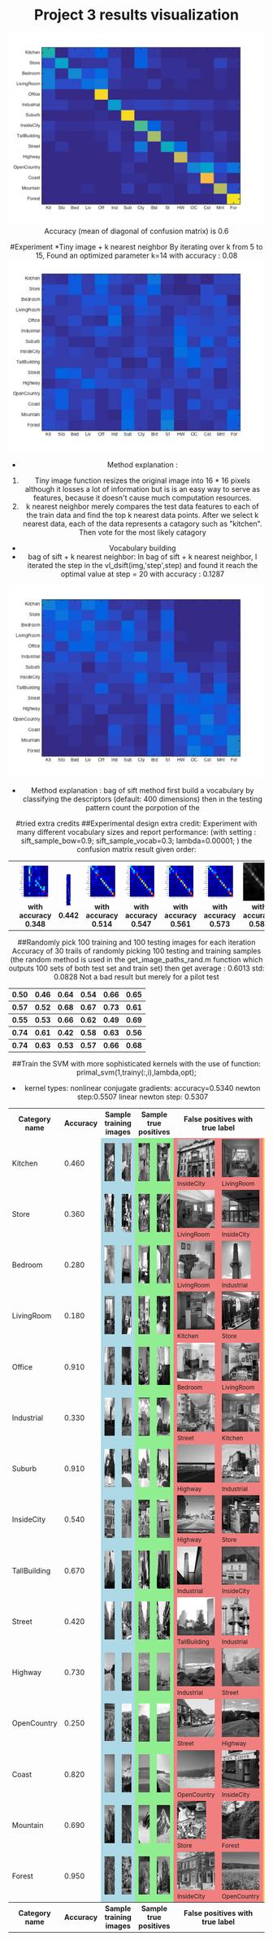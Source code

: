 <center>
<h1>Project 3 results visualization</h1>
<img src="confusion_matrix.png">

<br>
Accuracy (mean of diagonal of confusion matrix) is 0.6
<p>


#Experiment 
*Tiny image + k nearest neighbor
By iterating over k from 5 to 15, Found an optimized parameter k=14 with accuracy : 0.08
<img src="cm_tinynn.jpg">

* Method explanation :
1. Tiny image function resizes the original image into 16 * 16 pixels although it losses a lot of information but is is an easy way to serve as features, because it doesn't cause much computation resources.
2. k nearest neighbor merely compares the test data features to each of the train data and find the top k nearest data points. After we select k nearest data, each of the data represents a catagory such as "kitchen". Then vote for the most likely catagory


* Vocabulary building
* bag of sift + k nearest neighbor:
In bag of sift + k nearest neighbor, I iterated the step in the vl_dsift(img,'step',step) and found it reach the optimal value at step = 20
with accuracy : 0.1287
<img src="cm_bownn.jpg">

* Method explanation :
bag of sift method first build a vocabulary by classifying the descriptors (default: 400 dimensions)
then in the testing pattern count the porpotion of the 

#tried extra credits
##Experimental design extra credit:
Experiment with many different vocabulary sizes and report performance:
(with setting :
sift_sample_bow=0.9;
sift_sample_vocab=0.3;
lambda=0.00001;
)
the confusion matrix result given order:
<table border=0 cellpadding=4 cellspacing=1>
<tr>
<th><th colspan=2><img src="extra1\10.jpg" width=100 height=75> with accuracy 0.348</th>
<th><img src="extra1\20.jpg" width=10 height=75> 0.442</th>
<th colspan=2><img src="extra1\50.jpg" width=100 height=75>with accuracy 0.514</th>
<th colspan=2><img src="extra1\100.jpg" width=100 height=75>with accuracy 0.547</th>
<th colspan=2><img src="extra1\200.jpg" width=100 height=75>with accuracy 0.561</th>
<th colspan=2><img src="extra1\400.jpg" width=100 height=75>with accuracy 0.573</th>
<th colspan=2><img src="extra1\1000.jpg" width=100 height=75>with accuracy 0.589</th>
</tr>
</table>
##Randomly pick 100 training and 100 testing images for each iteration 
Accuracy of 30 trails of randomly picking 100 testing and training samples (the random method is used in the  get_image_paths_rand.m function which outputs 100 sets of both test set and train set)

<table border=0 cellpadding=4 cellspacing=1>
<tr>
<th>0.50</th>
<th>0.46</th>
<th colspan=2>0.64</th>
<th colspan=2>0.54</th>
<th colspan=2>0.66</th>
<th colspan=2>0.65</th>
</tr>
<tr>
<th>0.57</th>
<th>0.52</th>
<th colspan=2>0.68</th>
<th colspan=2>0.67</th>
<th colspan=2>0.73</th>
<th colspan=2>0.61</th>
</tr>
<tr>
<th>0.55</th>
<th>0.53</th>
<th colspan=2>0.66</th>
<th colspan=2>0.62</th>
<th colspan=2>0.49</th>
<th colspan=2>0.69</th>
</tr>
<tr>
<th>0.74</th>
<th>0.61</th>
<th colspan=2>0.42</th>
<th colspan=2>0.58</th>
<th colspan=2>0.63</th>
<th colspan=2>0.56</th>
</tr>
<tr>
<th>0.74</th>
<th>0.63</th>
<th colspan=2>0.53</th>
<th colspan=2>0.57</th>
<th colspan=2>0.66</th>
<th colspan=2>0.68</th>
</tr>
then get average : 0.6013
std: 0.0828
Not a bad result but merely for a pilot test
</table>

##Train the SVM with more sophisticated kernels
with the use of function:
primal_svm(1,trainy(:,i),lambda,opt);

* kernel types:
nonlinear conjugate gradients: accuracy=0.5340
newton step:0.5507
linear newton step: 0.5307

<table border=0 cellpadding=4 cellspacing=1>
<tr>
<th>Category name</th>
<th>Accuracy</th>
<th colspan=2>Sample training images</th>
<th colspan=2>Sample true positives</th>
<th colspan=2>False positives with true label</th>
<th colspan=2>False negatives with wrong predicted label</th>
</tr>
<tr>
<td>Kitchen</td>
<td>0.460</td>
<td bgcolor=LightBlue><img src="thumbnails/Kitchen_image_0133.jpg" width=93 height=75></td>
<td bgcolor=LightBlue><img src="thumbnails/Kitchen_image_0047.jpg" width=100 height=75></td>
<td bgcolor=LightGreen><img src="thumbnails/Kitchen_image_0111.jpg" width=100 height=75></td>
<td bgcolor=LightGreen><img src="thumbnails/Kitchen_image_0116.jpg" width=100 height=75></td>
<td bgcolor=LightCoral><img src="thumbnails/InsideCity_image_0012.jpg" width=75 height=75><br><small>InsideCity</small></td>
<td bgcolor=LightCoral><img src="thumbnails/LivingRoom_image_0015.jpg" width=100 height=75><br><small>LivingRoom</small></td>
<td bgcolor=#FFBB55><img src="thumbnails/Kitchen_image_0167.jpg" width=57 height=75><br><small>Office</small></td>
<td bgcolor=#FFBB55><img src="thumbnails/Kitchen_image_0068.jpg" width=113 height=75><br><small>InsideCity</small></td>
</tr>
<tr>
<td>Store</td>
<td>0.360</td>
<td bgcolor=LightBlue><img src="thumbnails/Store_image_0203.jpg" width=100 height=75></td>
<td bgcolor=LightBlue><img src="thumbnails/Store_image_0204.jpg" width=50 height=75></td>
<td bgcolor=LightGreen><img src="thumbnails/Store_image_0045.jpg" width=100 height=75></td>
<td bgcolor=LightGreen><img src="thumbnails/Store_image_0013.jpg" width=131 height=75></td>
<td bgcolor=LightCoral><img src="thumbnails/LivingRoom_image_0082.jpg" width=100 height=75><br><small>LivingRoom</small></td>
<td bgcolor=LightCoral><img src="thumbnails/InsideCity_image_0104.jpg" width=75 height=75><br><small>InsideCity</small></td>
<td bgcolor=#FFBB55><img src="thumbnails/Store_image_0073.jpg" width=101 height=75><br><small>Forest</small></td>
<td bgcolor=#FFBB55><img src="thumbnails/Store_image_0151.jpg" width=100 height=75><br><small>InsideCity</small></td>
</tr>
<tr>
<td>Bedroom</td>
<td>0.280</td>
<td bgcolor=LightBlue><img src="thumbnails/Bedroom_image_0159.jpg" width=93 height=75></td>
<td bgcolor=LightBlue><img src="thumbnails/Bedroom_image_0164.jpg" width=100 height=75></td>
<td bgcolor=LightGreen><img src="thumbnails/Bedroom_image_0067.jpg" width=70 height=75></td>
<td bgcolor=LightGreen><img src="thumbnails/Bedroom_image_0074.jpg" width=116 height=75></td>
<td bgcolor=LightCoral><img src="thumbnails/LivingRoom_image_0021.jpg" width=109 height=75><br><small>LivingRoom</small></td>
<td bgcolor=LightCoral><img src="thumbnails/Industrial_image_0046.jpg" width=57 height=75><br><small>Industrial</small></td>
<td bgcolor=#FFBB55><img src="thumbnails/Bedroom_image_0120.jpg" width=116 height=75><br><small>InsideCity</small></td>
<td bgcolor=#FFBB55><img src="thumbnails/Bedroom_image_0168.jpg" width=113 height=75><br><small>Kitchen</small></td>
</tr>
<tr>
<td>LivingRoom</td>
<td>0.180</td>
<td bgcolor=LightBlue><img src="thumbnails/LivingRoom_image_0188.jpg" width=100 height=75></td>
<td bgcolor=LightBlue><img src="thumbnails/LivingRoom_image_0170.jpg" width=113 height=75></td>
<td bgcolor=LightGreen><img src="thumbnails/LivingRoom_image_0061.jpg" width=100 height=75></td>
<td bgcolor=LightGreen><img src="thumbnails/LivingRoom_image_0032.jpg" width=100 height=75></td>
<td bgcolor=LightCoral><img src="thumbnails/Kitchen_image_0166.jpg" width=111 height=75><br><small>Kitchen</small></td>
<td bgcolor=LightCoral><img src="thumbnails/Store_image_0104.jpg" width=100 height=75><br><small>Store</small></td>
<td bgcolor=#FFBB55><img src="thumbnails/LivingRoom_image_0049.jpg" width=106 height=75><br><small>Kitchen</small></td>
<td bgcolor=#FFBB55><img src="thumbnails/LivingRoom_image_0116.jpg" width=51 height=75><br><small>Mountain</small></td>
</tr>
<tr>
<td>Office</td>
<td>0.910</td>
<td bgcolor=LightBlue><img src="thumbnails/Office_image_0184.jpg" width=109 height=75></td>
<td bgcolor=LightBlue><img src="thumbnails/Office_image_0212.jpg" width=105 height=75></td>
<td bgcolor=LightGreen><img src="thumbnails/Office_image_0027.jpg" width=104 height=75></td>
<td bgcolor=LightGreen><img src="thumbnails/Office_image_0126.jpg" width=108 height=75></td>
<td bgcolor=LightCoral><img src="thumbnails/Bedroom_image_0017.jpg" width=99 height=75><br><small>Bedroom</small></td>
<td bgcolor=LightCoral><img src="thumbnails/LivingRoom_image_0147.jpg" width=115 height=75><br><small>LivingRoom</small></td>
<td bgcolor=#FFBB55><img src="thumbnails/Office_image_0117.jpg" width=98 height=75><br><small>Bedroom</small></td>
<td bgcolor=#FFBB55><img src="thumbnails/Office_image_0043.jpg" width=105 height=75><br><small>Kitchen</small></td>
</tr>
<tr>
<td>Industrial</td>
<td>0.330</td>
<td bgcolor=LightBlue><img src="thumbnails/Industrial_image_0004.jpg" width=117 height=75></td>
<td bgcolor=LightBlue><img src="thumbnails/Industrial_image_0281.jpg" width=101 height=75></td>
<td bgcolor=LightGreen><img src="thumbnails/Industrial_image_0113.jpg" width=100 height=75></td>
<td bgcolor=LightGreen><img src="thumbnails/Industrial_image_0045.jpg" width=61 height=75></td>
<td bgcolor=LightCoral><img src="thumbnails/Street_image_0145.jpg" width=75 height=75><br><small>Street</small></td>
<td bgcolor=LightCoral><img src="thumbnails/Kitchen_image_0064.jpg" width=107 height=75><br><small>Kitchen</small></td>
<td bgcolor=#FFBB55><img src="thumbnails/Industrial_image_0135.jpg" width=77 height=75><br><small>Highway</small></td>
<td bgcolor=#FFBB55><img src="thumbnails/Industrial_image_0052.jpg" width=105 height=75><br><small>TallBuilding</small></td>
</tr>
<tr>
<td>Suburb</td>
<td>0.910</td>
<td bgcolor=LightBlue><img src="thumbnails/Suburb_image_0030.jpg" width=113 height=75></td>
<td bgcolor=LightBlue><img src="thumbnails/Suburb_image_0089.jpg" width=113 height=75></td>
<td bgcolor=LightGreen><img src="thumbnails/Suburb_image_0167.jpg" width=113 height=75></td>
<td bgcolor=LightGreen><img src="thumbnails/Suburb_image_0062.jpg" width=113 height=75></td>
<td bgcolor=LightCoral><img src="thumbnails/Highway_image_0144.jpg" width=75 height=75><br><small>Highway</small></td>
<td bgcolor=LightCoral><img src="thumbnails/Industrial_image_0106.jpg" width=100 height=75><br><small>Industrial</small></td>
<td bgcolor=#FFBB55><img src="thumbnails/Suburb_image_0031.jpg" width=113 height=75><br><small>Coast</small></td>
<td bgcolor=#FFBB55><img src="thumbnails/Suburb_image_0013.jpg" width=113 height=75><br><small>InsideCity</small></td>
</tr>
<tr>
<td>InsideCity</td>
<td>0.540</td>
<td bgcolor=LightBlue><img src="thumbnails/InsideCity_image_0294.jpg" width=75 height=75></td>
<td bgcolor=LightBlue><img src="thumbnails/InsideCity_image_0159.jpg" width=75 height=75></td>
<td bgcolor=LightGreen><img src="thumbnails/InsideCity_image_0122.jpg" width=75 height=75></td>
<td bgcolor=LightGreen><img src="thumbnails/InsideCity_image_0055.jpg" width=75 height=75></td>
<td bgcolor=LightCoral><img src="thumbnails/Highway_image_0031.jpg" width=75 height=75><br><small>Highway</small></td>
<td bgcolor=LightCoral><img src="thumbnails/Store_image_0020.jpg" width=100 height=75><br><small>Store</small></td>
<td bgcolor=#FFBB55><img src="thumbnails/InsideCity_image_0126.jpg" width=75 height=75><br><small>Suburb</small></td>
<td bgcolor=#FFBB55><img src="thumbnails/InsideCity_image_0067.jpg" width=75 height=75><br><small>Office</small></td>
</tr>
<tr>
<td>TallBuilding</td>
<td>0.670</td>
<td bgcolor=LightBlue><img src="thumbnails/TallBuilding_image_0280.jpg" width=75 height=75></td>
<td bgcolor=LightBlue><img src="thumbnails/TallBuilding_image_0343.jpg" width=75 height=75></td>
<td bgcolor=LightGreen><img src="thumbnails/TallBuilding_image_0038.jpg" width=75 height=75></td>
<td bgcolor=LightGreen><img src="thumbnails/TallBuilding_image_0004.jpg" width=75 height=75></td>
<td bgcolor=LightCoral><img src="thumbnails/Industrial_image_0114.jpg" width=49 height=75><br><small>Industrial</small></td>
<td bgcolor=LightCoral><img src="thumbnails/InsideCity_image_0060.jpg" width=75 height=75><br><small>InsideCity</small></td>
<td bgcolor=#FFBB55><img src="thumbnails/TallBuilding_image_0087.jpg" width=75 height=75><br><small>Suburb</small></td>
<td bgcolor=#FFBB55><img src="thumbnails/TallBuilding_image_0114.jpg" width=75 height=75><br><small>Highway</small></td>
</tr>
<tr>
<td>Street</td>
<td>0.420</td>
<td bgcolor=LightBlue><img src="thumbnails/Street_image_0206.jpg" width=75 height=75></td>
<td bgcolor=LightBlue><img src="thumbnails/Street_image_0259.jpg" width=75 height=75></td>
<td bgcolor=LightGreen><img src="thumbnails/Street_image_0121.jpg" width=75 height=75></td>
<td bgcolor=LightGreen><img src="thumbnails/Street_image_0036.jpg" width=75 height=75></td>
<td bgcolor=LightCoral><img src="thumbnails/TallBuilding_image_0105.jpg" width=75 height=75><br><small>TallBuilding</small></td>
<td bgcolor=LightCoral><img src="thumbnails/Industrial_image_0142.jpg" width=54 height=75><br><small>Industrial</small></td>
<td bgcolor=#FFBB55><img src="thumbnails/Street_image_0032.jpg" width=75 height=75><br><small>InsideCity</small></td>
<td bgcolor=#FFBB55><img src="thumbnails/Street_image_0074.jpg" width=75 height=75><br><small>Store</small></td>
</tr>
<tr>
<td>Highway</td>
<td>0.730</td>
<td bgcolor=LightBlue><img src="thumbnails/Highway_image_0239.jpg" width=75 height=75></td>
<td bgcolor=LightBlue><img src="thumbnails/Highway_image_0134.jpg" width=75 height=75></td>
<td bgcolor=LightGreen><img src="thumbnails/Highway_image_0071.jpg" width=75 height=75></td>
<td bgcolor=LightGreen><img src="thumbnails/Highway_image_0139.jpg" width=75 height=75></td>
<td bgcolor=LightCoral><img src="thumbnails/Industrial_image_0133.jpg" width=111 height=75><br><small>Industrial</small></td>
<td bgcolor=LightCoral><img src="thumbnails/Street_image_0050.jpg" width=75 height=75><br><small>Street</small></td>
<td bgcolor=#FFBB55><img src="thumbnails/Highway_image_0015.jpg" width=75 height=75><br><small>Coast</small></td>
<td bgcolor=#FFBB55><img src="thumbnails/Highway_image_0149.jpg" width=75 height=75><br><small>Coast</small></td>
</tr>
<tr>
<td>OpenCountry</td>
<td>0.250</td>
<td bgcolor=LightBlue><img src="thumbnails/OpenCountry_image_0163.jpg" width=75 height=75></td>
<td bgcolor=LightBlue><img src="thumbnails/OpenCountry_image_0390.jpg" width=75 height=75></td>
<td bgcolor=LightGreen><img src="thumbnails/OpenCountry_image_0113.jpg" width=75 height=75></td>
<td bgcolor=LightGreen><img src="thumbnails/OpenCountry_image_0024.jpg" width=75 height=75></td>
<td bgcolor=LightCoral><img src="thumbnails/Street_image_0014.jpg" width=75 height=75><br><small>Street</small></td>
<td bgcolor=LightCoral><img src="thumbnails/Highway_image_0034.jpg" width=75 height=75><br><small>Highway</small></td>
<td bgcolor=#FFBB55><img src="thumbnails/OpenCountry_image_0060.jpg" width=75 height=75><br><small>Suburb</small></td>
<td bgcolor=#FFBB55><img src="thumbnails/OpenCountry_image_0023.jpg" width=75 height=75><br><small>Mountain</small></td>
</tr>
<tr>
<td>Coast</td>
<td>0.820</td>
<td bgcolor=LightBlue><img src="thumbnails/Coast_image_0159.jpg" width=75 height=75></td>
<td bgcolor=LightBlue><img src="thumbnails/Coast_image_0147.jpg" width=75 height=75></td>
<td bgcolor=LightGreen><img src="thumbnails/Coast_image_0090.jpg" width=75 height=75></td>
<td bgcolor=LightGreen><img src="thumbnails/Coast_image_0045.jpg" width=75 height=75></td>
<td bgcolor=LightCoral><img src="thumbnails/OpenCountry_image_0080.jpg" width=75 height=75><br><small>OpenCountry</small></td>
<td bgcolor=LightCoral><img src="thumbnails/InsideCity_image_0015.jpg" width=75 height=75><br><small>InsideCity</small></td>
<td bgcolor=#FFBB55><img src="thumbnails/Coast_image_0113.jpg" width=75 height=75><br><small>OpenCountry</small></td>
<td bgcolor=#FFBB55><img src="thumbnails/Coast_image_0070.jpg" width=75 height=75><br><small>Forest</small></td>
</tr>
<tr>
<td>Mountain</td>
<td>0.690</td>
<td bgcolor=LightBlue><img src="thumbnails/Mountain_image_0345.jpg" width=75 height=75></td>
<td bgcolor=LightBlue><img src="thumbnails/Mountain_image_0355.jpg" width=75 height=75></td>
<td bgcolor=LightGreen><img src="thumbnails/Mountain_image_0115.jpg" width=75 height=75></td>
<td bgcolor=LightGreen><img src="thumbnails/Mountain_image_0113.jpg" width=75 height=75></td>
<td bgcolor=LightCoral><img src="thumbnails/Store_image_0125.jpg" width=57 height=75><br><small>Store</small></td>
<td bgcolor=LightCoral><img src="thumbnails/Forest_image_0124.jpg" width=75 height=75><br><small>Forest</small></td>
<td bgcolor=#FFBB55><img src="thumbnails/Mountain_image_0017.jpg" width=75 height=75><br><small>TallBuilding</small></td>
<td bgcolor=#FFBB55><img src="thumbnails/Mountain_image_0001.jpg" width=75 height=75><br><small>Coast</small></td>
</tr>
<tr>
<td>Forest</td>
<td>0.950</td>
<td bgcolor=LightBlue><img src="thumbnails/Forest_image_0039.jpg" width=75 height=75></td>
<td bgcolor=LightBlue><img src="thumbnails/Forest_image_0050.jpg" width=75 height=75></td>
<td bgcolor=LightGreen><img src="thumbnails/Forest_image_0126.jpg" width=75 height=75></td>
<td bgcolor=LightGreen><img src="thumbnails/Forest_image_0118.jpg" width=75 height=75></td>
<td bgcolor=LightCoral><img src="thumbnails/InsideCity_image_0023.jpg" width=75 height=75><br><small>InsideCity</small></td>
<td bgcolor=LightCoral><img src="thumbnails/OpenCountry_image_0054.jpg" width=75 height=75><br><small>OpenCountry</small></td>
<td bgcolor=#FFBB55><img src="thumbnails/Forest_image_0124.jpg" width=75 height=75><br><small>Mountain</small></td>
<td bgcolor=#FFBB55><img src="thumbnails/Forest_image_0017.jpg" width=75 height=75><br><small>Mountain</small></td>
</tr>
<tr>
<th>Category name</th>
<th>Accuracy</th>
<th colspan=2>Sample training images</th>
<th colspan=2>Sample true positives</th>
<th colspan=2>False positives with true label</th>
<th colspan=2>False negatives with wrong predicted label</th>
</tr>
</table>
</center>


